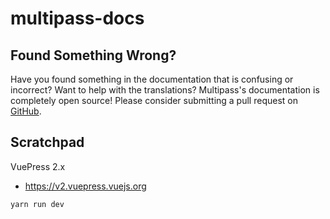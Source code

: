 # multipass-docs

## Found Something Wrong?

Have you found something in the documentation that is confusing or incorrect? Want to help with the translations? Multipass's documentation is completely open source! Please consider submitting a pull request on [GitHub](https://github.com/daktadeo/multipass-docs).

## Scratchpad
VuePress 2.x
- https://v2.vuepress.vuejs.org

```
yarn run dev
```
